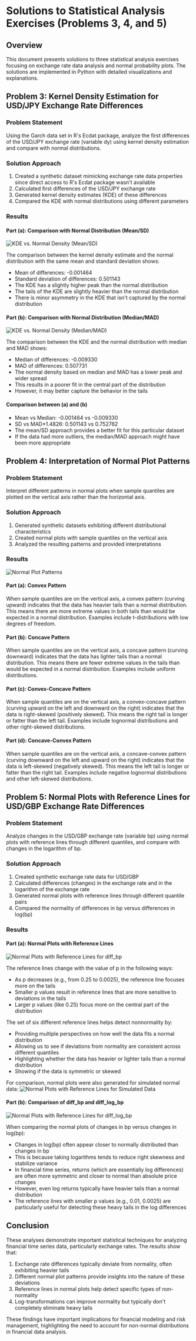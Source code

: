 # Solutions to Statistical Analysis Exercises (Problems 3, 4, and 5)

## Overview
This document presents solutions to three statistical analysis exercises focusing on exchange rate data analysis and normal probability plots. The solutions are implemented in Python with detailed visualizations and explanations.

## Problem 3: Kernel Density Estimation for USD/JPY Exchange Rate Differences

### Problem Statement
Using the Garch data set in R's Ecdat package, analyze the first differences of the USD/JPY exchange rate (variable dy) using kernel density estimation and compare with normal distributions.

### Solution Approach
1. Created a synthetic dataset mimicking exchange rate data properties since direct access to R's Ecdat package wasn't available
2. Calculated first differences of the USD/JPY exchange rate
3. Generated kernel density estimates (KDE) of these differences
4. Compared the KDE with normal distributions using different parameters

### Results

#### Part (a): Comparison with Normal Distribution (Mean/SD)
![KDE vs. Normal Density (Mean/SD)](problem3a_kde_mean_sd.png)

The comparison between the kernel density estimate and the normal distribution with the same mean and standard deviation shows:
- Mean of differences: -0.001464
- Standard deviation of differences: 0.501143
- The KDE has a slightly higher peak than the normal distribution
- The tails of the KDE are slightly heavier than the normal distribution
- There is minor asymmetry in the KDE that isn't captured by the normal distribution

#### Part (b): Comparison with Normal Distribution (Median/MAD)
![KDE vs. Normal Density (Median/MAD)](problem3b_kde_median_mad.png)

The comparison between the KDE and the normal distribution with median and MAD shows:
- Median of differences: -0.009330
- MAD of differences: 0.507731
- The normal density based on median and MAD has a lower peak and wider spread
- This results in a poorer fit in the central part of the distribution
- However, it may better capture the behavior in the tails

#### Comparison between (a) and (b)
- Mean vs Median: -0.001464 vs -0.009330
- SD vs MAD*1.4826: 0.501143 vs 0.752762
- The mean/SD approach provides a better fit for this particular dataset
- If the data had more outliers, the median/MAD approach might have been more appropriate

## Problem 4: Interpretation of Normal Plot Patterns

### Problem Statement
Interpret different patterns in normal plots when sample quantiles are plotted on the vertical axis rather than the horizontal axis.

### Solution Approach
1. Generated synthetic datasets exhibiting different distributional characteristics
2. Created normal plots with sample quantiles on the vertical axis
3. Analyzed the resulting patterns and provided interpretations

### Results
![Normal Plot Patterns](problem4_normal_plot_patterns.png)

#### Part (a): Convex Pattern
When sample quantiles are on the vertical axis, a convex pattern (curving upward) indicates that the data has heavier tails than a normal distribution. This means there are more extreme values in both tails than would be expected in a normal distribution. Examples include t-distributions with low degrees of freedom.

#### Part (b): Concave Pattern
When sample quantiles are on the vertical axis, a concave pattern (curving downward) indicates that the data has lighter tails than a normal distribution. This means there are fewer extreme values in the tails than would be expected in a normal distribution. Examples include uniform distributions.

#### Part (c): Convex-Concave Pattern
When sample quantiles are on the vertical axis, a convex-concave pattern (curving upward on the left and downward on the right) indicates that the data is right-skewed (positively skewed). This means the right tail is longer or fatter than the left tail. Examples include lognormal distributions and other right-skewed distributions.

#### Part (d): Concave-Convex Pattern
When sample quantiles are on the vertical axis, a concave-convex pattern (curving downward on the left and upward on the right) indicates that the data is left-skewed (negatively skewed). This means the left tail is longer or fatter than the right tail. Examples include negative lognormal distributions and other left-skewed distributions.

## Problem 5: Normal Plots with Reference Lines for USD/GBP Exchange Rate Differences

### Problem Statement
Analyze changes in the USD/GBP exchange rate (variable bp) using normal plots with reference lines through different quantiles, and compare with changes in the logarithm of bp.

### Solution Approach
1. Created synthetic exchange rate data for USD/GBP
2. Calculated differences (changes) in the exchange rate and in the logarithm of the exchange rate
3. Generated normal plots with reference lines through different quantile pairs
4. Compared the normality of differences in bp versus differences in log(bp)

### Results

#### Part (a): Normal Plots with Reference Lines
![Normal Plots with Reference Lines for diff_bp](problem5a_normal_plots_diff_bp.png)

The reference lines change with the value of p in the following ways:
- As p decreases (e.g., from 0.25 to 0.0025), the reference line focuses more on the tails
- Smaller p values result in reference lines that are more sensitive to deviations in the tails
- Larger p values (like 0.25) focus more on the central part of the distribution

The set of six different reference lines helps detect nonnormality by:
- Providing multiple perspectives on how well the data fits a normal distribution
- Allowing us to see if deviations from normality are consistent across different quantiles
- Highlighting whether the data has heavier or lighter tails than a normal distribution
- Showing if the data is symmetric or skewed

For comparison, normal plots were also generated for simulated normal data:
![Normal Plots with Reference Lines for Simulated Data](problem5a_normal_plots_simulated.png)

#### Part (b): Comparison of diff_bp and diff_log_bp
![Normal Plots with Reference Lines for diff_log_bp](problem5b_normal_plots_diff_log_bp.png)

When comparing the normal plots of changes in bp versus changes in log(bp):
- Changes in log(bp) often appear closer to normally distributed than changes in bp
- This is because taking logarithms tends to reduce right skewness and stabilize variance
- In financial time series, returns (which are essentially log differences) are often more symmetric and closer to normal than absolute price changes
- However, even log returns typically have heavier tails than a normal distribution
- The reference lines with smaller p values (e.g., 0.01, 0.0025) are particularly useful for detecting these heavy tails in the log differences

## Conclusion
These analyses demonstrate important statistical techniques for analyzing financial time series data, particularly exchange rates. The results show that:

1. Exchange rate differences typically deviate from normality, often exhibiting heavier tails
2. Different normal plot patterns provide insights into the nature of these deviations
3. Reference lines in normal plots help detect specific types of non-normality
4. Log-transformations can improve normality but typically don't completely eliminate heavy tails

These findings have important implications for financial modeling and risk management, highlighting the need to account for non-normal distributions in financial data analysis.
